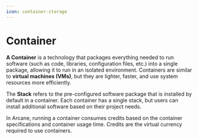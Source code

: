 ```yaml
---
icon: container-storage
---
```


# Container

**A Container** is a technology that packages everything needed to run software (such as code, libraries, configuration files, etc.) into a single package, allowing it to run in an isolated environment. Containers are similar to **virtual machines (VMs)**, but they are lighter, faster, and use system resources more efficiently.

The **Stack** refers to the pre-configured software package that is installed by default in a container. Each container has a single stack, but users can install additional software based on their project needs.

In Arcane, running a container consumes credits based on the container specifications and container usage time. Credits are the virtual currency required to use containers.




